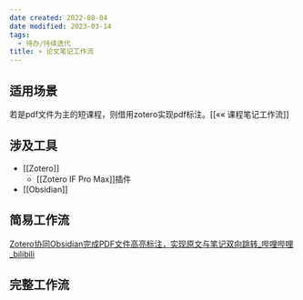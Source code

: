 ```yaml
---
date created: 2022-08-04
date modified: 2023-03-14
tags:
  - 待办/持续迭代
title: » 论文笔记工作流
---
```


## 适用场景

若是pdf文件为主的短课程，则借用zotero实现pdf标注。[[«« 课程笔记工作流]]

## 涉及工具

- [[Zotero]]
	- [[Zotero IF Pro Max]]插件
- [[Obsidian]]

## 简易工作流

[Zotero协同Obsidian完成PDF文件高亮标注，实现原文与笔记双向跳转_哔哩哔哩_bilibili](https://www.bilibili.com/video/BV1YT411c73K/?spm_id_from=pageDriver&vd_source=c16ee9cfb2023d2af8428dbfe604b72f)

## 完整工作流
